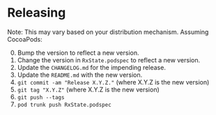 Releasing
=========

Note: This may vary based on your distribution mechanism.  Assuming CocoaPods:

 0. Bump the version to reflect a new version.
 1. Change the version in `RxState.podspec` to reflect a new version.
 2. Update the `CHANGELOG.md` for the impending release.
 3. Update the `README.md` with the new version.
 4. `git commit -am "Release X.Y.Z."` (where X.Y.Z is the new version)
 5. `git tag "X.Y.Z"` (where X.Y.Z is the new version)
 6. `git push --tags`
 7. `pod trunk push RxState.podspec`
 

